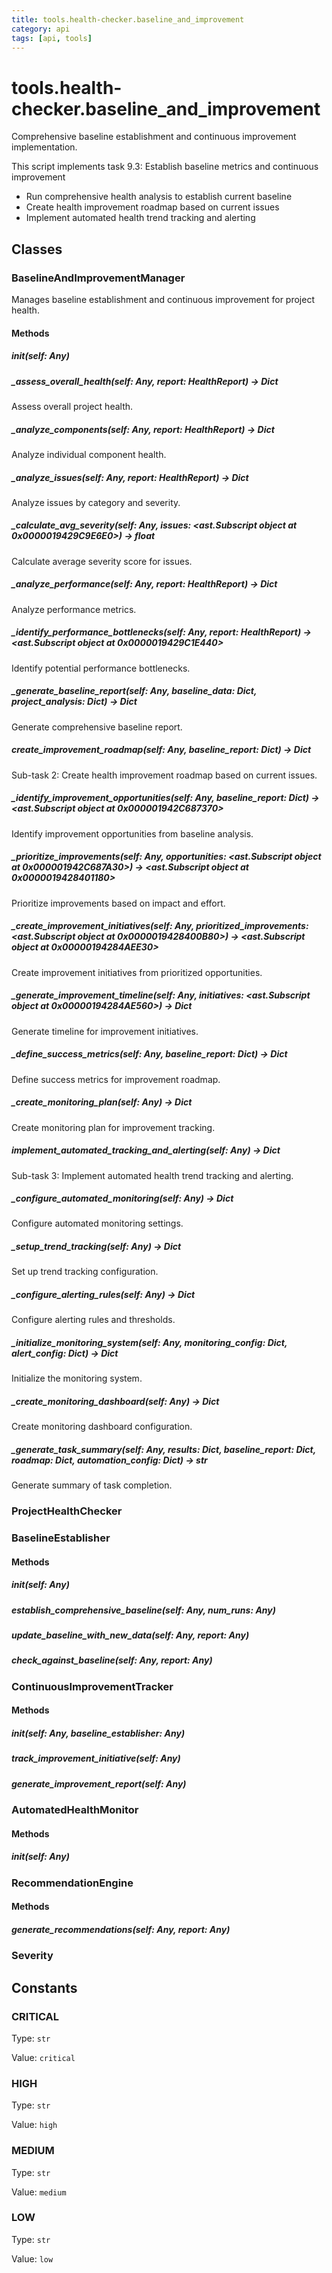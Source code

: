 ```yaml
---
title: tools.health-checker.baseline_and_improvement
category: api
tags: [api, tools]
---
```


# tools.health-checker.baseline_and_improvement

Comprehensive baseline establishment and continuous improvement implementation.

This script implements task 9.3: Establish baseline metrics and continuous improvement
- Run comprehensive health analysis to establish current baseline
- Create health improvement roadmap based on current issues
- Implement automated health trend tracking and alerting

## Classes

### BaselineAndImprovementManager

Manages baseline establishment and continuous improvement for project health.

#### Methods

##### __init__(self: Any)



##### _assess_overall_health(self: Any, report: HealthReport) -> Dict

Assess overall project health.

##### _analyze_components(self: Any, report: HealthReport) -> Dict

Analyze individual component health.

##### _analyze_issues(self: Any, report: HealthReport) -> Dict

Analyze issues by category and severity.

##### _calculate_avg_severity(self: Any, issues: <ast.Subscript object at 0x0000019429C9E6E0>) -> float

Calculate average severity score for issues.

##### _analyze_performance(self: Any, report: HealthReport) -> Dict

Analyze performance metrics.

##### _identify_performance_bottlenecks(self: Any, report: HealthReport) -> <ast.Subscript object at 0x0000019429C1E440>

Identify potential performance bottlenecks.

##### _generate_baseline_report(self: Any, baseline_data: Dict, project_analysis: Dict) -> Dict

Generate comprehensive baseline report.

##### create_improvement_roadmap(self: Any, baseline_report: Dict) -> Dict

Sub-task 2: Create health improvement roadmap based on current issues.

##### _identify_improvement_opportunities(self: Any, baseline_report: Dict) -> <ast.Subscript object at 0x000001942C687370>

Identify improvement opportunities from baseline analysis.

##### _prioritize_improvements(self: Any, opportunities: <ast.Subscript object at 0x000001942C687A30>) -> <ast.Subscript object at 0x0000019428401180>

Prioritize improvements based on impact and effort.

##### _create_improvement_initiatives(self: Any, prioritized_improvements: <ast.Subscript object at 0x0000019428400B80>) -> <ast.Subscript object at 0x00000194284AEE30>

Create improvement initiatives from prioritized opportunities.

##### _generate_improvement_timeline(self: Any, initiatives: <ast.Subscript object at 0x00000194284AE560>) -> Dict

Generate timeline for improvement initiatives.

##### _define_success_metrics(self: Any, baseline_report: Dict) -> Dict

Define success metrics for improvement roadmap.

##### _create_monitoring_plan(self: Any) -> Dict

Create monitoring plan for improvement tracking.

##### implement_automated_tracking_and_alerting(self: Any) -> Dict

Sub-task 3: Implement automated health trend tracking and alerting.

##### _configure_automated_monitoring(self: Any) -> Dict

Configure automated monitoring settings.

##### _setup_trend_tracking(self: Any) -> Dict

Set up trend tracking configuration.

##### _configure_alerting_rules(self: Any) -> Dict

Configure alerting rules and thresholds.

##### _initialize_monitoring_system(self: Any, monitoring_config: Dict, alert_config: Dict) -> Dict

Initialize the monitoring system.

##### _create_monitoring_dashboard(self: Any) -> Dict

Create monitoring dashboard configuration.

##### _generate_task_summary(self: Any, results: Dict, baseline_report: Dict, roadmap: Dict, automation_config: Dict) -> str

Generate summary of task completion.

### ProjectHealthChecker



### BaselineEstablisher



#### Methods

##### __init__(self: Any)



##### establish_comprehensive_baseline(self: Any, num_runs: Any)



##### update_baseline_with_new_data(self: Any, report: Any)



##### check_against_baseline(self: Any, report: Any)



### ContinuousImprovementTracker



#### Methods

##### __init__(self: Any, baseline_establisher: Any)



##### track_improvement_initiative(self: Any)



##### generate_improvement_report(self: Any)



### AutomatedHealthMonitor



#### Methods

##### __init__(self: Any)



### RecommendationEngine



#### Methods

##### generate_recommendations(self: Any, report: Any)



### Severity



## Constants

### CRITICAL

Type: `str`

Value: `critical`

### HIGH

Type: `str`

Value: `high`

### MEDIUM

Type: `str`

Value: `medium`

### LOW

Type: `str`

Value: `low`

